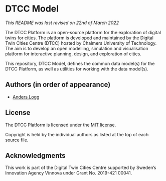# DTCC Model

_This README was last revised on 22nd of March 2022_

The DTCC Platform is an open-source platform for the exploration of
digital twins for cities. The platform is developed and maintained by
the Digital Twin Cities Centre (DTCC) hosted by Chalmers University of
Technology. The aim is to develop an open modelling, simulation and
visualisation platform for interactive planning, design, and
exploration of cities.

This repository, DTCC Model, defines the common data model(s) for the
DTCC Platform, as well as utilities for working with the data
model(s).

## Authors (in order of appearance)

* [Anders Logg](http://anders.logg.org)

## License

The DTCC Platform is licensed under the [MIT
license](https://opensource.org/licenses/MIT).

Copyright is held by the individual authors as listed at the top of
each source file.

## Acknowledgments

This work is part of the Digital Twin Cities Centre supported by
Sweden’s Innovation Agency Vinnova under Grant No. 2019-421 00041.

